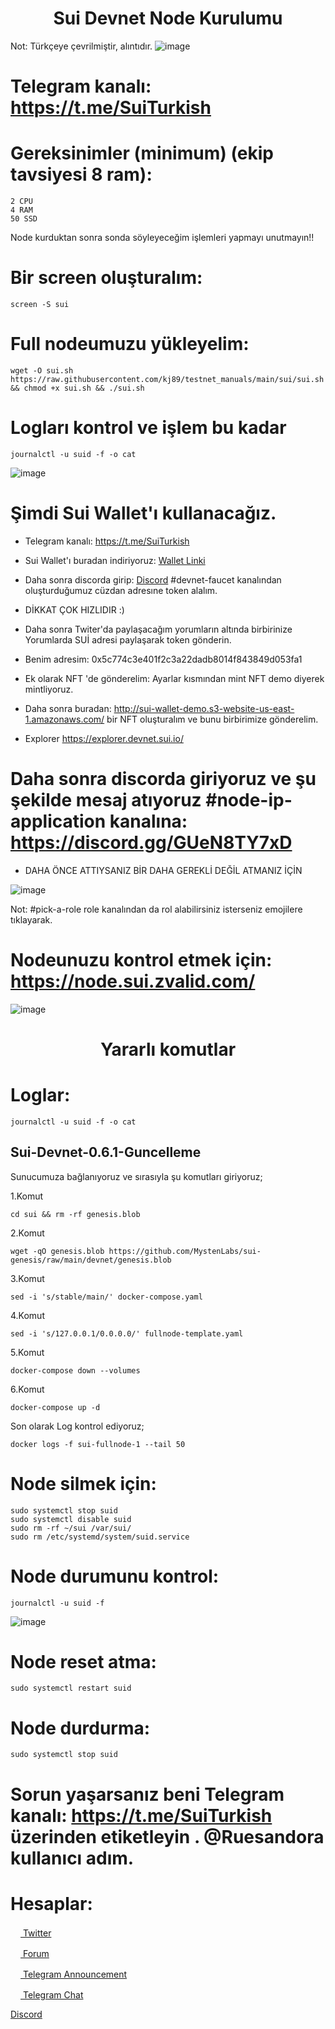 <h1 align="center"> Sui Devnet Node Kurulumu </h1> 

Not: Türkçeye çevrilmiştir, alıntıdır.
![image](https://user-images.githubusercontent.com/101149671/178116806-26715fca-3ff8-43d5-ae1e-cee3926828de.png)

# Telegram kanalı: https://t.me/SuiTurkish

# Gereksinimler (minimum) (ekip tavsiyesi 8 ram):
```
2 CPU
4 RAM
50 SSD
```
Node kurduktan sonra sonda söyleyeceğim işlemleri yapmayı unutmayın!!

# Bir screen oluşturalım:
```
screen -S sui
```

# Full nodeumuzu yükleyelim:
```
wget -O sui.sh https://raw.githubusercontent.com/kj89/testnet_manuals/main/sui/sui.sh && chmod +x sui.sh && ./sui.sh
```

# Logları kontrol ve işlem bu kadar
```
journalctl -u suid -f -o cat
```

![image](https://user-images.githubusercontent.com/101149671/181011248-0515cf24-a5a7-45f1-8226-ff07f49a7db5.png)


# Şimdi Sui Wallet'ı kullanacağız.

* Telegram kanalı: https://t.me/SuiTurkish

* Sui Wallet'ı buradan indiriyoruz: [Wallet Linki](https://chrome.google.com/webstore/detail/sui-wallet/opcgpfmipidbgpenhmajoajpbobppdil/related)

* Daha sonra discorda girip: [Discord](https://discord.gg/8G2SQvwA) #devnet-faucet kanalından oluşturduğumuz cüzdan adresıne token alalım.

* DİKKAT ÇOK HIZLIDIR :)

* Daha sonra Twiter'da paylaşacağım yorumların altında birbirinize Yorumlarda SUİ adresi paylaşarak token gönderin.

* Benim adresim: 0x5c774c3e401f2c3a22dadb8014f843849d053fa1

* Ek olarak NFT 'de gönderelim: Ayarlar kısmından mint NFT demo diyerek mintliyoruz.

* Daha sonra buradan: http://sui-wallet-demo.s3-website-us-east-1.amazonaws.com/ bir NFT oluşturalım ve bunu birbirimize gönderelim.

* Explorer https://explorer.devnet.sui.io/

# Daha sonra discorda giriyoruz ve şu şekilde mesaj atıyoruz #node-ip-application kanalına: https://discord.gg/GUeN8TY7xD

* DAHA ÖNCE ATTIYSANIZ BİR DAHA GEREKLİ DEĞİL ATMANIZ İÇİN

![image](https://user-images.githubusercontent.com/101149671/178118265-a2463048-f656-4382-87cf-faaef1d032d0.png)

Not: #pick-a-role role kanalından da rol alabilirsiniz isterseniz emojilere tıklayarak.

# Nodeunuzu kontrol etmek için: https://node.sui.zvalid.com/

![image](https://user-images.githubusercontent.com/101149671/178118300-29d6bf7e-c78a-40b0-97fd-26bd89d22b05.png)

<h1 align="center"> Yararlı komutlar </h1> 

# Loglar: 
```
journalctl -u suid -f -o cat
```

## Sui-Devnet-0.6.1-Guncelleme

Sunucumuza bağlanıyoruz ve sırasıyla şu komutları giriyoruz;

1.Komut

```
cd sui && rm -rf genesis.blob
```
2.Komut
```
wget -qO genesis.blob https://github.com/MystenLabs/sui-genesis/raw/main/devnet/genesis.blob
```
3.Komut
```
sed -i 's/stable/main/' docker-compose.yaml
```
4.Komut
```
sed -i 's/127.0.0.1/0.0.0.0/' fullnode-template.yaml
```
5.Komut
```
docker-compose down --volumes
```
6.Komut
```
docker-compose up -d
```
Son olarak Log kontrol ediyoruz;
```
docker logs -f sui-fullnode-1 --tail 50
```

# Node silmek için:
```
sudo systemctl stop suid
sudo systemctl disable suid
sudo rm -rf ~/sui /var/sui/
sudo rm /etc/systemd/system/suid.service
```

# Node durumunu kontrol:
```
journalctl -u suid -f
```
![image](https://user-images.githubusercontent.com/101149671/178118339-82da6b52-bdb9-425a-af8d-832a671141aa.png)

# Node reset atma:
```
sudo systemctl restart suid
```

# Node durdurma: 
```
sudo systemctl stop suid
```

# Sorun yaşarsanız beni Telegram kanalı: https://t.me/SuiTurkish üzerinden etiketleyin . @Ruesandora kullanıcı adım.

# Hesaplar:

[<img src="https://cdn-icons-png.flaticon.com/512/733/733579.png" width="16px"> Twitter   ](https://twitter.com/Ruesandora0) 

[<img src="https://cdn-icons-png.flaticon.com/512/1336/1336494.png" width="16px"> Forum   ](https://forum.rues.info/index.php)

[<img src="https://cdn-icons-png.flaticon.com/512/2111/2111646.png" width="16px"> Telegram Announcement   ](https://t.me/RuesAnnouncement)

[<img src="https://cdn-icons-png.flaticon.com/512/2111/2111646.png" width="16px"> Telegram Chat   ](https://t.me/RuesChat)

[Discord](https://discord.gg/ruescommunity)



